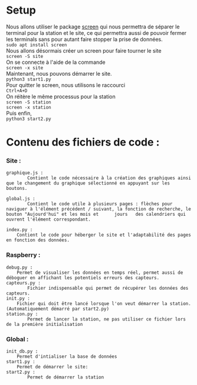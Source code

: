 # Setup
Nous allons utiliser le package [screen](https://wiki.debian.org/fr/Screen) qui nous permettra de séparer le terminal pour la station et le site, ce qui permettra aussi de pouvoir fermer les terminals sans pour autant faire stopper la prise de données.  
`sudo apt install screen`  
Nous allons désormais créer un screen pour faire tourner le site  
`screen -S site`  
On se connecte à l'aide de la commande  
`screen -x site`  
Maintenant, nous pouvons démarrer le site.  
`python3 start1.py`  
Pour quitter le screen, nous utilisons le raccourci  
`Ctrl+A+D`  
On réitère le même processus pour la station  
`screen -S station`   
`screen -x station`  
Puis enfin,  
`python3 start2.py`

# Contenu des fichiers de code :

### Site :
	
	graphique.js :
	    	Contient le code nécessaire à la création des graphiques ainsi que le changement du graphique sélectionné en appuyant sur les boutons.
	
	global.js :
	    	Contient le code utile à plusieurs pages : flèches pour naviguer à l'élément précédent / suivant, la fonction de recherche, le bouton "Aujourd'hui" et les mois et 		jours 	des calendriers qui ouvrent l'élément correspondant.
	
	index.py :
		Contient le code pour héberger le site et l'adaptabilité des pages en fonction des données.
	
	
### Raspberry : 
	
	debug.py : 
	 	Permet de visualiser les données en temps réel, permet aussi de déboguer en affichant les potentiels erreurs des capteurs.
	capteurs.py :
	     	Fichier indispensable qui permet de récupérer les données des capteurs.
	init.py : 
	 	Fichier qui doit être lancé lorsque l'on veut démarrer la station. (Automatiquement démarré par start2.py)
	station.py : 
	    	Permet de lancer la station, ne pas utiliser ce fichier lors de la première initialisation
### Global : 
	
	init_db.py : 
		Permet d'intialiser la base de données
	start1.py :
	   	Permet de démarrer le site:
	start2.py : 
	      	Permet de démarrer la station



